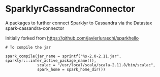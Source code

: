 # SparklyrCassandraConnector
A packages to further connect Sparklyr to Cassandra via the Datastax spark-cassandra-connector

Initially forked from https://github.com/javierluraschi/sparkhello

```
# To compile the jar

spark_compile(jar_name = sprintf("%s-2.0-2.11.jar", sparklyr:::infer_active_package_name()), 
              scalac = "/usr/local/scala/scala-2.11.8/bin/scalac", 
              spark_home = spark_home_dir())
```
